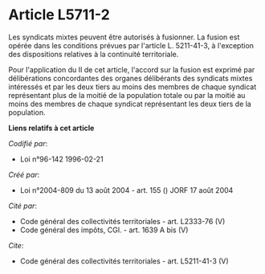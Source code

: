 # Article L5711-2

Les syndicats mixtes peuvent être autorisés à fusionner. La fusion est opérée dans les conditions prévues par l'article L.
5211-41-3, à l'exception des dispositions relatives à la continuité territoriale. 

Pour l'application du II de cet article, l'accord sur la fusion est exprimé par délibérations concordantes des organes
délibérants des syndicats mixtes intéressés et par les deux tiers au moins des membres de chaque syndicat représentant plus
de la moitié de la population totale ou par la moitié au moins des membres de chaque syndicat représentant les deux tiers de
la population.

**Liens relatifs à cet article**

_Codifié par_:

  - Loi n°96-142 1996-02-21

_Créé par_:

  - Loi n°2004-809 du 13 août 2004 - art. 155 () JORF 17 août 2004

_Cité par_:

  - Code général des collectivités territoriales - art. L2333-76 (V)
  - Code général des impôts, CGI. - art. 1639 A bis (V)

_Cite_:

  - Code général des collectivités territoriales - art. L5211-41-3 (V)
